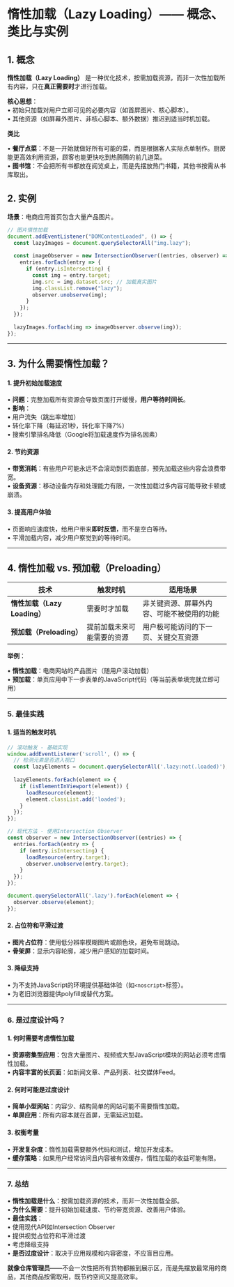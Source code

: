 # **惰性加载（Lazy Loading）—— 概念、类比与实例**

## **1. 概念**
**惰性加载（Lazy Loading）** 是一种优化技术，按需加载资源，而非一次性加载所有内容，只在**真正需要时**才进行加载。  


**核心思想**：  
  • 初始只加载对用户立即可见的必要内容（如首屏图片、核心脚本）。  
  • 其他资源（如屏幕外图片、非核心脚本、额外数据）推迟到适当时机加载。  


**类比**

  • **餐厅点菜**：不是一开始就做好所有可能的菜，而是根据客人实际点单制作。厨房能更高效利用资源，顾客也能更快吃到热腾腾的前几道菜。  
  • **图书馆**：不会把所有书都放在阅览桌上，而是先摆放热门书籍，其他书按需从书库取出。  

## **2. 实例**
**场景**：电商应用首页包含大量产品图片。  

```javascript
// 图片惰性加载
document.addEventListener("DOMContentLoaded", () => {
  const lazyImages = document.querySelectorAll("img.lazy");
  
  const imageObserver = new IntersectionObserver((entries, observer) => {
    entries.forEach(entry => {
      if (entry.isIntersecting) {
        const img = entry.target;
        img.src = img.dataset.src; // 加载真实图片
        img.classList.remove("lazy");
        observer.unobserve(img);
      }
    });
  });
  
  lazyImages.forEach(img => imageObserver.observe(img));
});
```

---


## **3. 为什么需要惰性加载？**

#### **1. 提升初始加载速度**
• **问题**：完整加载所有资源会导致页面打开缓慢，**用户等待时间长**。  
• **影响**：  
  • 用户流失（跳出率增加）  
  • 转化率下降（每延迟1秒，转化率下降7%）  
  • 搜索引擎排名降低（Google将加载速度作为排名因素）  

#### **2. 节约资源**
• **带宽消耗**：有些用户可能永远不会滚动到页面底部，预先加载这些内容会浪费带宽。  
• **设备资源**：移动设备内存和处理能力有限，一次性加载过多内容可能导致卡顿或崩溃。  

#### **3. 提高用户体验**
• 页面响应速度快，给用户带来**即时反馈**，而不是空白等待。  
• 平滑加载内容，减少用户察觉到的等待时间。  

---

## **4. 惰性加载 vs. 预加载（Preloading）**
| 技术 | 触发时机 | 适用场景 |
|------|----------|----------|
| **惰性加载（Lazy Loading）** | 需要时才加载 | 非关键资源、屏幕外内容、可能不被使用的功能 |
| **预加载（Preloading）** | 提前加载未来可能需要的资源 | 用户极可能访问的下一页、关键交互资源 |

**举例**：

• **惰性加载**：电商网站的产品图片（随用户滚动加载）  
• **预加载**：单页应用中下一步表单的JavaScript代码（等当前表单填完就立即可用）  

---

### **5. 最佳实践**
#### **1. 适当的触发时机**
```javascript
// 滚动触发 - 基础实现
window.addEventListener('scroll', () => {
  // 检测元素是否进入视口
  const lazyElements = document.querySelectorAll('.lazy:not(.loaded)');
  
  lazyElements.forEach(element => {
    if (isElementInViewport(element)) {
      loadResource(element);
      element.classList.add('loaded');
    }
  });
});

// 现代方法 - 使用Intersection Observer
const observer = new IntersectionObserver((entries) => {
  entries.forEach(entry => {
    if (entry.isIntersecting) {
      loadResource(entry.target);
      observer.unobserve(entry.target);
    }
  });
});

document.querySelectorAll('.lazy').forEach(element => {
  observer.observe(element);
});
```

#### **2. 占位符和平滑过渡**
• **图片占位符**：使用低分辨率模糊图片或颜色块，避免布局跳动。  
• **骨架屏**：显示内容轮廓，减少用户感知的加载时间。  

#### **3. 降级支持**
• 为不支持JavaScript的环境提供基础体验（如`<noscript>`标签）。  
• 为老旧浏览器提供polyfill或替代方案。  

---

### **6. 是过度设计吗？**
#### **1. 何时需要考虑惰性加载**
• **资源密集型应用**：包含大量图片、视频或大型JavaScript模块的网站必须考虑惰性加载。  
• **内容丰富的长页面**：如新闻文章、产品列表、社交媒体Feed。  

#### **2. 何时可能是过度设计**
• **简单小型网站**：内容少、结构简单的网站可能不需要惰性加载。  
• **单屏应用**：所有内容本就在首屏，无需延迟加载。  

#### **3. 权衡考量**
• **开发复杂度**：惰性加载需要额外代码和测试，增加开发成本。  
• **缓存策略**：如果用户经常访问且内容被有效缓存，惰性加载的收益可能有限。  

---

### **7. 总结**
• **惰性加载是什么**：按需加载资源的技术，而非一次性加载全部。  
• **为什么需要**：提升初始加载速度、节约带宽资源、改善用户体验。  
• **最佳实践**：  
  • 使用现代API如Intersection Observer  
  • 提供视觉占位符和平滑过渡  
  • 考虑降级支持  
• **是否过度设计**：取决于应用规模和内容密度，不应盲目应用。  

**就像仓库管理员**——不会一次性把所有货物都搬到展示区，而是先摆放最常用的商品，其他商品按需取用，既节约空间又提高效率。 